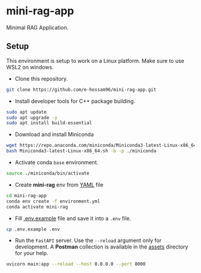 # mini-rag-app

Minimal RAG Application.

## Setup

This environment is setup to work on a Linux platform. Make sure to use WSL2 on windows.

- Clone this repository.

```bash
git clone https://github.com/e-hossam96/mini-rag-app.git
```

- Install developer tools for C++ package building.

```bash
sudo apt update
sudo apt upgrade -y
sudo apt install build-essential
```

- Download and install Miniconda

```bash
wget https://repo.anaconda.com/miniconda/Miniconda3-latest-Linux-x86_64.sh
bash Miniconda3-latest-Linux-x86_64.sh -b -p ./miniconda
```

- Activate conda `base` environment.

```bash
source ./miniconda/bin/activate
```

- Create **mini-rag** env from [YAML](./environment.yml) file

```bash
cd mini-rag-app
conda env create -f environment.yml
conda activate mini-rag
```

- Fill [.env.example](./.env.example) file and save it into a `.env` file.

```bash
cp .env.example .env
```

- Run the `FastAPI` server. Use the `--reload` argument only for development. A **Postman** collection is available in the [assets](./assets/mini-rag-app.postman_collection.json) directory for your help.

```bash
uvicorn main:app --reload --host 0.0.0.0 --port 8000
```
